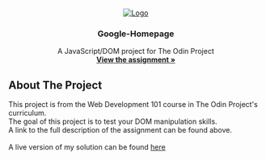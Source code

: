 <!-- PROJECT LOGO -->
<br />
<p align="center">
  <a href="https://www.theodinproject.com">
    <img src="https://www.theodinproject.com/assets/odin-logo-2d729f16279e9fc3b58ce847eacf07f883bdfc95eb23bb5064ed59d36ef551d6.svg" alt="Logo">
  </a>

  <h3 align="center">Google-Homepage</h3>

  <p align="center">
    A JavaScript/DOM project for The Odin Project
    <br />
    <a href="https://www.theodinproject.com/courses/web-development-101/lessons/etch-a-sketch-project"><strong>View the assignment »</strong></a>
    <br />
  </p>
</p>

<!-- ABOUT THE PROJECT -->
## About The Project

This project is from the Web Development 101 course in The Odin Project's curriculum.<br />
The goal of this project is to test your DOM manipulation skills.<br />
A link to the full description of the assignment can be found above.<br />
<br />
A live version of my solution can be found <a href="https://jasont01.github.io/Etch-a-Sketch">here</a>
